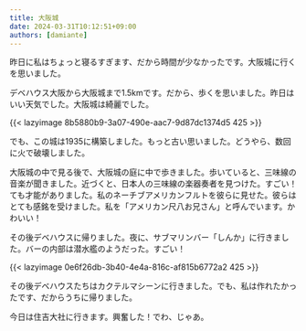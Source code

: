 ```yaml
---
title: 大阪城
date: 2024-03-31T10:12:51+09:00
authors: [damiante]
---
```

昨日に私はちょっと寝るすぎます、だから時間が少なかったです。大阪城に行くを思いました。

デベハウス大阪から大阪城まで1.5kmです。だから、歩くを思いました。昨日はいい天気でした。大阪城は綺麗でした。

{{< lazyimage 8b5880b9-3a07-490e-aac7-9d87dc1374d5 425 >}}

でも、この城は1935に構築しました。もっと古い思いました。どうやら、数回に火で破壊しました。

大阪城の中で見る後で、大阪城の庭に中で歩きました。歩いていると、三味線の音楽が聞きました。近づくと、日本人の三味線の楽器奏者を見つけた。すごい！ても才能がありました。私のネーチブアメリカンフルトを彼らに見せた。彼らはとても感銘を受けました。私を「アメリカン尺八お兄さん」と呼んでいます。かわいい！

その後デベハウスに帰りました。夜に、サブマリンバー「しんか」に行きました。バーの内部は潜水艦のようだった。すごい！

{{< lazyimage 0e6f26db-3b40-4e4a-816c-af815b6772a2 425 >}}

その後デベハウスたちはカクテルマシーンに行きました。でも、私は作れたかったです、だからうちに帰りました。

今日は住吉大社に行きます。興奮した！でわ、じゃあ。